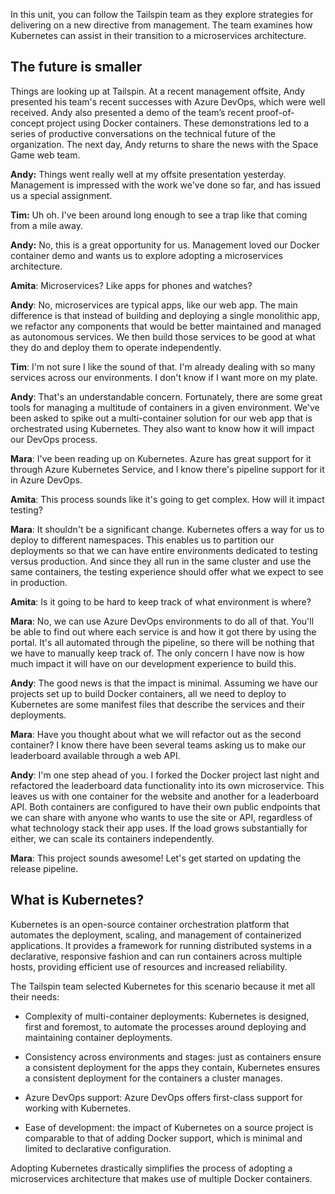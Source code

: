 In this unit, you can follow the Tailspin team as they explore strategies for delivering on a new directive from management. The team examines how Kubernetes can assist in their transition to a microservices architecture.

## The future is smaller

Things are looking up at Tailspin. At a recent management offsite, Andy presented his team's recent successes with Azure DevOps, which were well received. Andy also presented a demo of the team’s recent proof-of-concept project using Docker containers. These demonstrations led to a series of productive conversations on the technical future of the organization. The next day, Andy returns to share the news with the Space Game web team.

**Andy:** Things went really well at my offsite presentation yesterday. Management is impressed with the work we've done so far, and has issued us a special assignment.

**Tim:** Uh oh. I've been around long enough to see a trap like that coming from a mile away.

**Andy:** No, this is a great opportunity for us. Management loved our Docker container demo and wants us to explore adopting a microservices architecture.

**Amita**: Microservices? Like apps for phones and watches?

**Andy**: No, microservices are typical apps, like our web app. The main difference is that instead of building and deploying a single monolithic app, we refactor any components that would be better maintained and managed as autonomous services. We then build those services to be good at what they do and deploy them to operate independently.

**Tim**: I'm not sure I like the sound of that. I'm already dealing with so many services across our environments. I don't know if I want more on my plate.

**Andy**: That's an understandable concern. Fortunately, there are some great tools for managing a multitude of containers in a given environment. We've been asked to spike out a multi-container solution for our web app that is orchestrated using Kubernetes. They also want to know how it will impact our DevOps process.

**Mara**: I've been reading up on Kubernetes. Azure has great support for it through Azure Kubernetes Service, and I know there's pipeline support for it in Azure DevOps.

**Amita**: This process sounds like it's going to get complex. How will it impact testing?

**Mara**: It shouldn't be a significant change. Kubernetes offers a way for us to deploy to different namespaces. This enables us to partition our deployments so that we can have entire environments dedicated to testing versus production. And since they all run in the same cluster and use the same containers, the testing experience should offer what we expect to see in production.

**Amita**: Is it going to be hard to keep track of what environment is where?

**Mara**: No, we can use Azure DevOps environments to do all of that. You'll be able to find out where each service is and how it got there by using the portal. It's all automated through the pipeline, so there will be nothing that we have to manually keep track of. The only concern I have now is how much impact it will have on our development experience to build this.

**Andy**: The good news is that the impact is minimal. Assuming we have our projects set up to build Docker containers, all we need to deploy to Kubernetes are some manifest files that describe the services and their deployments.

**Mara**: Have you thought about what we will refactor out as the second container? I know there have been several teams asking us to make our leaderboard available through a web API.

**Andy**: I'm one step ahead of you. I forked the Docker project last night and refactored the leaderboard data functionality into its own microservice. This leaves us with one container for the website and another for a leaderboard API. Both containers are configured to have their own public endpoints that we can share with anyone who wants to use the site or API, regardless of what technology stack their app uses. If the load grows substantially for either, we can scale its containers independently.

**Mara**: This project sounds awesome! Let's get started on updating the release pipeline.

## What is Kubernetes?

Kubernetes is an open-source container orchestration platform that automates the deployment, scaling, and management of containerized applications. It provides a framework for running distributed systems in a declarative, responsive fashion and can run containers across multiple hosts, providing efficient use of resources and increased reliability.

The Tailspin team selected Kubernetes for this scenario because it met all their needs:

- Complexity of multi-container deployments: Kubernetes is designed, first and foremost, to automate the processes around deploying and maintaining container deployments.

- Consistency across environments and stages: just as containers ensure a consistent deployment for the apps they contain, Kubernetes ensures a consistent deployment for the containers a cluster manages.

- Azure DevOps support: Azure DevOps offers first-class support for working with Kubernetes.

- Ease of development: the impact of Kubernetes on a source project is comparable to that of adding Docker support, which is minimal and limited to declarative configuration.

Adopting Kubernetes drastically simplifies the process of adopting a microservices architecture that makes use of multiple Docker containers.
